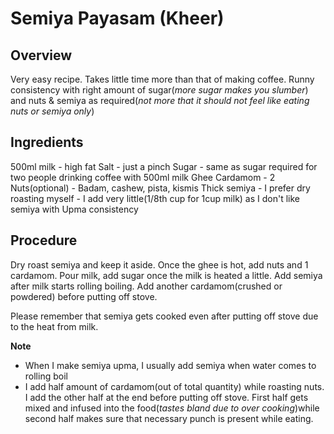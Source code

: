 # Semiya Payasam (Kheer)
## Overview
Very easy recipe. Takes little time more than that of making coffee. Runny consistency with right amount of sugar(*more sugar makes you slumber*) and nuts & semiya as required(*not more that it should not feel like eating nuts or semiya only*)

## Ingredients
500ml milk - high fat
Salt - just a pinch
Sugar - same as sugar required for two people drinking coffee with 500ml milk
Ghee
Cardamom - 2
Nuts(optional) - Badam, cashew, pista, kismis
Thick semiya - I prefer dry roasting myself - I add very little(1/8th cup for 1cup milk) as I don't like semiya with Upma consistency

## Procedure
Dry roast semiya and keep it aside.
Once the ghee is hot, add nuts and 1 cardamom. Pour milk, add sugar once the milk is heated a little. Add semiya after milk starts rolling boiling. 
Add another cardamom(crushed or powdered) before putting off stove. 

Please remember that semiya gets cooked even after putting off stove due to the heat from milk.

**Note**
* When I make semiya upma, I usually add semiya when water comes to rolling boil
* I add half amount of cardamom(out of total quantity) while roasting nuts. I add the other half at the end before putting off stove. 
First half gets mixed and infused into the food(*tastes bland due to over cooking*)while second half makes sure that necessary punch is present while eating.
